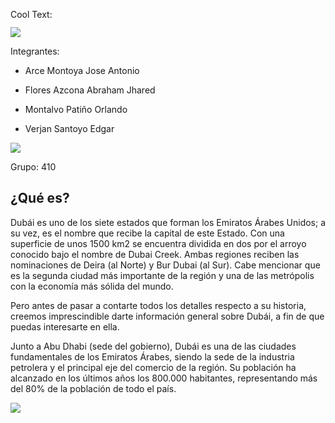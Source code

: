 <a href="http://es.cooltext.com" target="_top"><img src="https://cooltext.com/images/ct_pixel.gif" width="80" height="15" alt="Cool Text: Generador de Logotipos y Gráficos." border="0" /></a>

![](https://images.cooltext.com/5136743.png)


Integrantes: 
 - Arce Montoya Jose Antonio
   
 - Flores Azcona Abraham Jhared

   

 - Montalvo Patiño Orlando

   

 - Verjan Santoyo Edgar
 
 ![](http://images.kuoni.co.uk/73/dubai-39699597-1508946889-ImageGalleryLightboxLarge.jpg)
 
Grupo: 410

## ¿Qué es?

Dubái es uno de los siete estados que forman los Emiratos Árabes Unidos; a su vez, es el nombre que recibe la capital de este Estado. Con una superficie de unos 1500 km2 se encuentra dividida en dos por el arroyo conocido bajo el nombre de Dubai Creek. Ambas regiones reciben las nominaciones de Deira (al Norte) y Bur Dubai (al Sur). Cabe mencionar que es la segunda ciudad más importante de la región y una de las metrópolis con la economía más sólida del mundo.

Pero antes de pasar a contarte todos los detalles respecto a su historia, creemos imprescindible darte información general sobre Dubái, a fin de que puedas interesarte en ella.

Junto a Abu Dhabi (sede del gobierno), Dubái es una de las ciudades fundamentales de los Emiratos Árabes, siendo la sede de la industria petrolera y el principal eje del comercio de la región. Su población ha alcanzado en los últimos años los 800.000 habitantes, representando más del 80% de la población de todo el país.

![](http://www.viajar-dubai.com/img/informacion-general-dubai.jpg)
